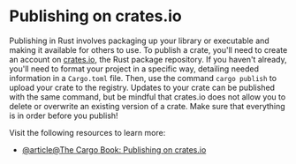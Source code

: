 # Publishing on crates.io

Publishing in Rust involves packaging up your library or executable and making it available for others to use. To publish a crate, you'll need to create an account on [crates.io](https://crates.io/), the Rust package repository. If you haven't already, you'll need to format your project in a specific way, detailing needed information in a `Cargo.toml` file. Then, use the command `cargo publish` to upload your crate to the registry. Updates to your crate can be published with the same command, but be mindful that crates.io does not allow you to delete or overwrite an existing version of a crate. Make sure that everything is in order before you publish!

Visit the following resources to learn more:

- [@article@The Cargo Book: Publishing on crates.io](https://doc.rust-lang.org/cargo/reference/publishing.html)

